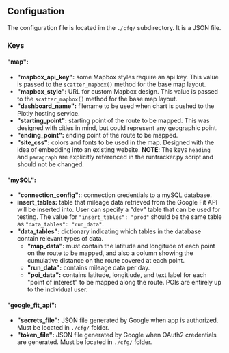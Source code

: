 ## Configuation

The configuration file is located im the `./cfg/` subdirectory. It is a JSON file.

### Keys
#### "map":
- **"mapbox_api_key":**  some Mapbox styles require an api key. This value is passed to the `scatter_mapbox()` method for the base map layout.
- **"mapbox_style":** URL for custom Mapbox design. This value is passed to the `scatter_mapbox()` method for the base map layout.
- **"dashboard_name":** filename to be used when chart is pushed to the Plotly hosting service.
- **"starting_point":** starting point of the route to be mapped. This was designed with cities in mind, but could represent any geographic point.
- **"ending_point":** ending point of the route to be mapped.
- **"site_css":** colors and fonts to be used in the map. Designed with the idea of embedding into an existing website. **NOTE**: The keys `heading` and `paragraph` are explicitly referenced in the runtracker.py script and should not be changed.

#### "mySQL":
- **"connection_config":**: connection credentials to a mySQL database.
- **insert_tables:** table that mileage data retrieved from the Google Fit API will be inserted into. User can specify a "dev" table that can be used for testing. The value for `"insert_tables": "prod"` should be the same table as `"data_tables": "run_data"`.
- **"data_tables":** dictionary indicating which tables in the database contain relevant types of data.
    - **"map_data":** must contain the latitude and longitude of each point on the route to be mapped, and also a column showing the cumulative distance on the route covered at each point.
    - **"run_data":** contains mileage data per day. 
    - **"poi_data":** contains latitude, longitiude, and text label for each "point of interest" to be mapped along the route. POIs are entirely up to the individual user.

#### "google_fit_api":
- **"secrets_file":** JSON file generated by Google when app is authorized. Must be located in `./cfg/` folder.
- **"token_file":** JSON file generated by Google when OAuth2 credentials are generated. Must be located in `./cfg/` folder.